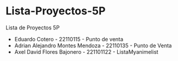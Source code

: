 # Lista-Proyectos-5P
Lista de Proyectos 5P
- Eduardo Cotero - 22110115 - Punto de venta
- Adrian Alejandro Montes Mendoza - 22110135 - Punto de Venta
- Axel David Flores Bajonero - 221101122 - ListaMyanimelist 